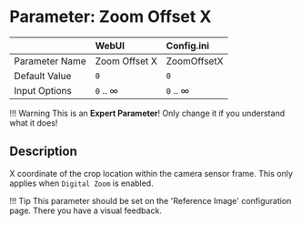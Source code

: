 # Parameter: Zoom Offset X

|                   | WebUI               | Config.ini
|:---               |:---                 |:----
| Parameter Name    | Zoom Offset X       | ZoomOffsetX
| Default Value     | `0`                 | `0`
| Input Options     | `0` .. &infin;      | `0` .. &infin;


!!! Warning
    This is an **Expert Parameter**! Only change it if you understand what it does!


## Description

X coordinate of the crop location within the camera sensor frame. 
This only applies when `Digital Zoom` is enabled. 


!!! Tip
    This parameter should be set on the 'Reference Image' configuration page. 
    There you have a visual feedback.
